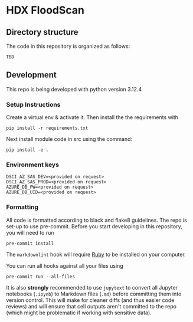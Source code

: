 # HDX FloodScan

## Directory structure

The code in this repository is organized as follows:

```shell
TBD

```

## Development

This repo is being developed with python version 3.12.4

### Setup Instructions

Create a virtual env & activate it. Then install the the requirements with

```shells
pip install -r requirements.txt
```

Next install module code in src using the command:

```shell
pip install -e .
```

### Environment keys

```shell
DSCI_AZ_SAS_DEV=<provided on request>
DSCI_AZ_SAS_PROD=<provided on request>
AZURE_DB_PW=<provided on request>
AZURE_DB_UID=<provided on request>
```

### Formatting

All code is formatted according to black and flake8 guidelines.
The repo is set-up to use pre-commit.
Before you start developing in this repository, you will need to run

```shell
pre-commit install
```

The `markdownlint` hook will require
[Ruby](https://www.ruby-lang.org/en/documentation/installation/)
to be installed on your computer.

You can run all hooks against all your files using

```shell
pre-commit run --all-files
```

It is also **strongly** recommended to use `jupytext`
to convert all Jupyter notebooks (`.ipynb`) to Markdown files (`.md`)
before committing them into version control. This will make for
cleaner diffs (and thus easier code reviews) and will ensure that cell outputs aren't
committed to the repo (which might be problematic if working with sensitive data).
